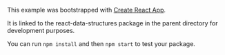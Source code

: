 This example was bootstrapped with [Create React App](https://github.com/facebook/create-react-app).

It is linked to the react-data-structures package in the parent directory for development purposes.

You can run `npm install` and then `npm start` to test your package.

